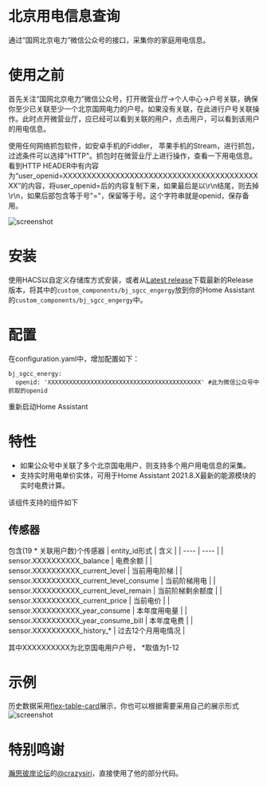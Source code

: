 # 北京用电信息查询

通过“国网北京电力”微信公众号的接口，采集你的家庭用电信息。

# 使用之前
首先关注“国网北京电力”微信公众号，打开微营业厅->个人中心->户号关联，确保你至少已关联至少一个北京国网电力的户号。如果没有关联，在此进行户号关联操作。此时点开微营业厅，应已经可以看到关联的用户，点击用户，可以看到该用户的用电信息。

使用任何网络抓包软件，如安卓手机的Fiddler， 苹果手机的Stream，进行抓包，过滤条件可以选择"HTTP"。抓包时在微营业厅上进行操作，查看一下用电信息。看到HTTP HEADER中有内容为“user_openid=XXXXXXXXXXXXXXXXXXXXXXXXXXXXXXXXXXXXXXXXXXX”的内容，将user_openid=后的内容复制下来，如果最后是以\r\n结尾，则去掉\r\n，如果后部包含等于号"="，保留等于号。这个字符串就是openid，保存备用。

![screenshot](https://user-images.githubusercontent.com/27534713/129531245-c5190326-3258-4181-a8e9-e86598ff27bf.png)


# 安装
使用HACS以自定义存储库方式安装，或者从[Latest release](https://github.com/georgezhao2010/bj_sgcc_energy/releases/latest)下载最新的Release版本，将其中的`custom_components/bj_sgcc_engergy`放到你的Home Assistant的`custom_components/bj_sgcc_engergy`中。

# 配置
在configuration.yaml中，增加配置如下：
```
bj_sgcc_energy:
  openid: 'XXXXXXXXXXXXXXXXXXXXXXXXXXXXXXXXXXXXXXXXXXX' #此为微信公众号中抓取的openid
```
重新启动Home Assistant

# 特性
- 如果公众号中关联了多个北京国电用户，则支持多个用户用电信息的采集。
- 支持实时用电单价实体，可用于Home Assistant 2021.8.X最新的能源模块的实时电费计算。

该组件支持的组件如下
## 传感器
包含(19 * 关联用户数)个传感器
|  entity_id形式   | 含义  |
|  ----  | ----  |
| sensor.XXXXXXXXXX_balance | 电费余额 |
| sensor.XXXXXXXXXX_current_level | 当前用电阶梯 |
| sensor.XXXXXXXXXX_current_level_consume | 当前阶梯用电 |
| sensor.XXXXXXXXXX_current_level_remain | 当前阶梯剩余额度 |
| sensor.XXXXXXXXXX_current_price | 当前电价 |
| sensor.XXXXXXXXXX_year_consume | 本年度用电量 |
| sensor.XXXXXXXXXX_year_consume_bill | 本年度电费 |
| sensor.XXXXXXXXXX_history_* | 过去12个月用电情况 |

其中XXXXXXXXXX为北京国电用户户号， \*取值为1-12

# 示例
历史数据采用[flex-table-card](https://github.com/custom-cards/flex-table-card)展示，你也可以根据需要采用自己的展示形式
![screenshot](https://user-images.githubusercontent.com/27534713/129530748-0f3d980b-357f-4538-b4b4-4f4f65e3df48.png)


# 特别鸣谢
[瀚思彼岸论坛](https://bbs.hassbian.com/)的[@crazysiri](https://https://bbs.hassbian.com/thread-13355-1-1.html)，直接使用了他的部分代码。

